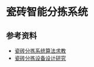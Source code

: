 # 瓷砖智能分拣系统

## 参考资料
* [瓷砖分拣系统算法求教](https://www.ad.siemens.com.cn/Service/answer/solution.aspx?Q_ID=84939&cid=1028)
* [瓷砖分拣设备设计研究](https://wenku.baidu.com/view/e9d9711150e2524de4187e96.html)
